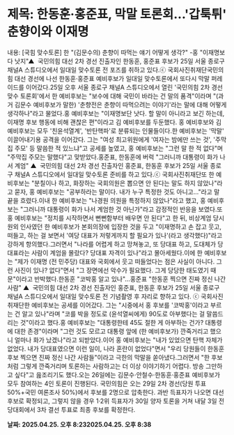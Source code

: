 # **제목: 한동훈·홍준표, 막말 토론회...'갑툭튀' 춘향이와 이재명**

  내용: [국힘 맞수토론] 한 "(김문수의) 춘향이 따먹는 얘기 어떻게 생각?" -홍 "이재명보다 낫지"▲  국민의힘 대선 2차 경선 진출자인 한동훈, 홍준표 후보가 25일 서울 종로구 채널A 스튜디오에서 일대일 맞수토론 전 포즈를 취하고 있다.ⓒ 국회사진취재단국민의힘 대선 경선에 나선 한동훈·홍준표 예비후보가 일대일 맞수토론에서 또다시 막말 퍼레이드를 이어갔다.25일 오후 서울 종로구 채널A 스튜디오에서 열린 '국민의힘 2차 경선 맞수 토론회'에서 한 예비후보는 "보수에 대해 국민이 바라는 건 말의 품격"이라며 "(과거 김문수 예비후보가 말한) '춘향전은 춘향이 따먹으려는 이야기'라는 말에 대해 어떻게 생각하나"라고 물었다.홍 예비후보는 "이재명보단 낫다. 할 말이 아니라고 보긴 하는데, 이재명 후보 행동에 비해 괜찮은 편"이라고 김 예비후보를 두둔했다. 홍 예비후보와 김 예비후보는 모두 '친윤석열계', '반탄핵파'로 분류되는 인물들이다.한 예비후보는 '막말' 이끌어내기용 공격을 이어갔다. 그는 "여성 최고위원에게 '여자는 밤에만 쓰는 것', '주막집 주모' 등 말씀한 적 있느냐"고 공세를 높였고, 홍 예비후보는 "그런 말 한 적 없다"며 "주막집 주모는 말했다"고 맞받았다.홍준표, 한동훈에 버럭 "그러니까 대통령이 화가 나서 계엄"    ▲  국민의힘 대선 2차 경선 진출자인 홍준표, 한동훈 후보가 25일 서울 종로구 채널A 스튜디오에서 일대일 맞수토론 준비를 하고 있다.ⓒ 국회사진취재단또 한 예비후보는 "분칠이나 하고, 화장하는 국회의원은 뽑으면 안 된다는 말도 하지 않았나"라고 묻자, 홍 예비후보는 "공부하라는 말이다. 내가 누구 특정한 것도 아니고..."라고 말 끝을 흐렸다.이내 한 예비후보는 "나경원 의원을 특정하지 않았나"라고 했고, 홍 예비후보는 "그러니까 대통령이 화가 나서 계엄한 것 아닌가"라고 감정적인 반응을 보였다.또 홍 예비후보는 "정치를 시작하면서 뻔뻔함부터 배우면 안 된다"고 한 뒤, 비상계엄 당시 원외 인사였던 한 예비후보가 본회의장에 입장한 것을 두고 "이재명하고 손 잡고 웃고, 떠들고, 하는 걸 보면서 '여당 대표가 저렇게까지 할 필요가 있나'(라고 생각했다)"라고 강하게 항의했다.그러면서 "나라를 어렵게 하고 망쳐놓고, 또 당대표 하고, 도대체가 당대표라는 사람이 계엄을 몰랐다? 당대표 자격이 있나"라고 몰아세웠다.이에 한 예비후보는 "제가 이재명 (전 민주당) 대표와 국회에서 웃고 떠들었다는 점은 사실이 아니다. 그런 사진이 있나? 없다"면서 "그 장면에선 악수가 필요했다. 그게 당당한 태도였기 때문"이라고 반박했다.한동훈 "코박홍 알고 있나"...홍준표 "한동훈 찍으면 진짜 정신 나간 사람"    ▲  국민의힘 대선 2차 경선 진출자인 홍준표, 한동훈 후보가 25일 서울 종로구 채널A 스튜디오에서 일대일 맞수토론 전 기념촬영 후 자리로 향하고 있다. ⓒ 국회사진취재단한 예비후보는 공세를 이어갔다. 그는 "시중에서 홍 후보를 '코박홍'이라고 부르는 건 알고 있나"라며 "코를 박을 정도로 (윤석열씨에게) 90도로 아부했다는 걸 말씀드리는 것"이라고 했다.홍 예비후보는 "대통령한테 45도 절한 게 아부하는 건가? 대통령에 대한 존경"이라며 "그런 것도 모르고 대통령 앞에 (한 예비후보가) 깐죽거리고 했으니 얼마나 화가 났겠나"라고 되받았다.이어 홍 예비후보는 "내가 있었으면 탄핵 자체가 없었다. 내가 당대표였으면 이런 일이, 나라 혼란이 없었다"면서 "우리 당원들이 한동훈 후보 찍으면 진짜 정신 나간 사람들"이라고 극한의 막말을 쏟아냈다.그러면서 "한 후보처럼 그렇게 깐죽거리며 토론하는 사람하고는 더 이상 이야기하기 어렵다. 방송 그만하고 싶다"고 읊조리기도 했다.오는 26일에는 김문수·안철수·한동훈·홍준표 예비후보가 모두 참여하는 4인 토론이 진행된다. 국민의힘은 오는 29일 2차 경선(당원 투표 50%+국민 여론조사 50%)에서 후보를 2명으로 압축한다. 과반 득표자가 나오면 대선 후보로 확정되고, 그렇지 않을 경우 1·2위 득표자가 30일 양자 토론을 거쳐 내달 3일 전당대회에서 3차 결선 투표로 최종 후보를 확정한다.

  **날짜: 2025.04.25. 오후 8:232025.04.25. 오후 8:38**